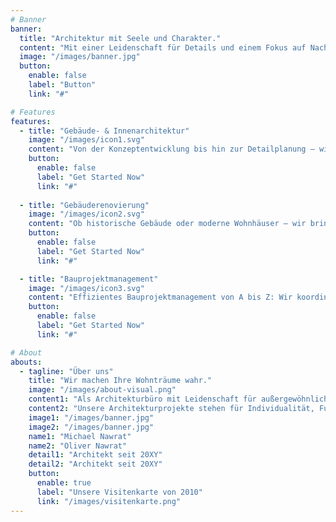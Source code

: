```yaml
---
# Banner
banner:
  title: "Architektur mit Seele und Charakter."
  content: "Mit einer Leidenschaft für Details und einem Fokus auf Nachhaltigkeit erschaffen wir Architektur, die inspiriert.<br>Von der ersten Skizze bis zur Fertigstellung – wir begleiten Sie auf jedem Schritt."
  image: "/images/banner.jpg"
  button:
    enable: false
    label: "Button"
    link: "#"

# Features
features:
  - title: "Gebäude- & Innenarchitektur"
    image: "/images/icon1.svg"
    content: "Von der Konzeptentwicklung bis hin zur Detailplanung – wir gestalten Räume, die nicht nur funktional, sondern auch ästhetisch ansprechend sind. Wir arbeiten Hand in Hand, um Ihre Vision Wirklichkeit werden zu lassen."
    button:
      enable: false
      label: "Get Started Now"
      link: "#"
      
  - title: "Gebäuderenovierung"
    image: "/images/icon2.svg"
    content: "Ob historische Gebäude oder moderne Wohnhäuser – wir bringen neues Leben in Ihre vier Wände. Mit unserer Expertise in Renovierung und Sanierung erhalten Sie maß-geschneiderte Lösungen, die Alt und Neu perfekt verbinden."
    button:
      enable: false
      label: "Get Started Now"
      link: "#"

  - title: "Bauprojektmanagement"
    image: "/images/icon3.svg"
    content: "Effizientes Bauprojektmanagement von A bis Z: Wir koordinieren alle Prozesse, von der Planung bis zur Fertigstellung, und sorgen dafür, dass Ihr Projekt termingerecht und im Budgetrahmen realisiert wird."
    button:
      enable: false
      label: "Get Started Now"
      link: "#"

# About
abouts:
  - tagline: "Über uns"
    title: "Wir machen Ihre Wohnträume wahr."
    image: "/images/about-visual.png"
    content1: "Als Architekturbüro mit Leidenschaft für außergewöhnliche Projekte begleiten wir Sie auf dem Weg zu Ihrem Traumhaus. Von der ersten Idee bis zur Schlüsselübergabe – wir setzen Ihre Wünsche in die Realität um."
    content2: "Unsere Architekturprojekte stehen für Individualität, Funktionalität und Ästhetik. Mit einem erfahrenen Team gestalten wir einzigartige Lebensräume, die perfekt zu Ihnen passen."
    image1: "/images/banner.jpg"
    image2: "/images/banner.jpg"
    name1: "Michael Nawrat"
    name2: "Oliver Nawrat"
    detail1: "Architekt seit 20XY"
    detail2: "Architekt seit 20XY"
    button:
      enable: true
      label: "Unsere Visitenkarte von 2010"
      link: "/images/visitenkarte.png"
---
```

